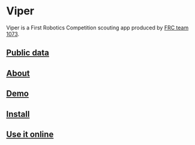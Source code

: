# Viper

Viper is a First Robotics Competition scouting app produced by [FRC team 1073](https://www.frc1073.org/).

## [Public data](/data.html)
## [About](/about.html)
## [Demo](/demo.html)
## [Install](/install.html)
## [Use it online](/online.html)
